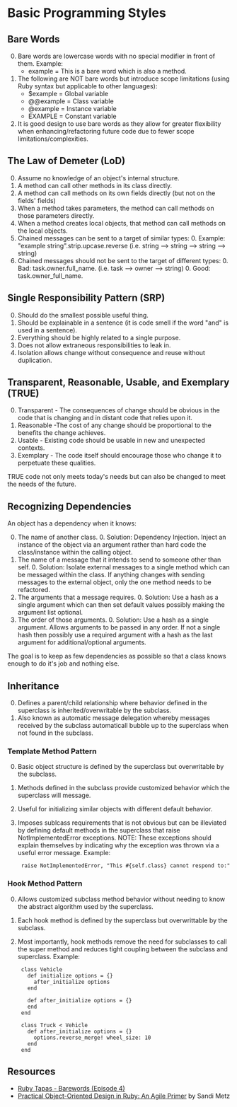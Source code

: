 # Basic Programming Styles

## Bare Words

0. Bare words are lowercase words with no special modifier in front of them. Example:
    * example = This is a bare word which is also a method.
0. The following are NOT bare words but introduce scope limitations (using Ruby syntax but applicable to
   other languages):
    * $example = Global variable
    * @@example = Class variable
    * @example = Instance variable
    * EXAMPLE = Constant variable
0. It is good design to use bare words as they allow for greater flexibility when enhancing/refactoring
   future code due to fewer scope limitations/complexities.

## The Law of Demeter (LoD)

0. Assume no knowledge of an object's internal structure.
0. A method can call other methods in its class directly.
0. A method can call methods on its own fields directly (but not on the fields' fields)
0. When a method takes parameters, the method can call methods on those parameters directly.
0. When a method creates local objects, that method can call methods on the local objects.
0. Chained messages can be sent to a target of similar types:
    0. Example: "example string".strip.upcase.reverse (i.e. string --> string --> string --> string)
0. Chained messages should not be sent to the target of different types:
    0. Bad: task.owner.full_name. (i.e. task --> owner --> string)
    0. Good: task.owner_full_name.

## Single Responsibility Pattern (SRP)

0. Should do the smallest possible useful thing.
0. Should be explainable in a sentence (it is code smell if the word "and" is used in a sentence).
0. Everything should be highly related to a single purpose.
0. Does not allow extraneous responsibilities to leak in.
0. Isolation allows change without consequence and reuse without duplication.

## Transparent, Reasonable, Usable, and Exemplary (TRUE)

0. Transparent - The consequences of change should be obvious in the code that is changing and in distant code that relies upon it.
0. Reasonable -The cost of any change should be proportional to the benefits the change achieves.
0. Usable - Existing code should be usable in new and unexpected contexts.
0. Exemplary - The code itself should encourage those who change it to perpetuate these qualities.

TRUE code not only meets today's needs but can also be changed to meet the needs of the future.

## Recognizing Dependencies

An object has a dependency when it knows:

0. The name of another class.
    0. Solution: Dependency Injection. Inject an instance of the object via an argument rather than hard code the
        class/instance within the calling object.
0. The name of a message that it intends to send to someone other than self.
    0. Solution: Isolate external messages to a single method which can be messaged within the class. If anything
       changes with sending messages to the external object, only the one method needs to be refactored.
0. The arguments that a message requires.
    0. Solution: Use a hash as a single argument which can then set default values possibly making the argument list
       optional.
0. The order of those arguments.
    0. Solution: Use a hash as a single argument. Allows arguments to be passed in any order. If not a single hash then
       possibly use a required argument with a hash as the last argument for additional/optional arguments.

The goal is to keep as few dependencies as possible so that a class knows enough to do it's job and nothing else.

## Inheritance

0. Defines a parent/child relationship where behavior defined in the superclass is inherited/overwritable by the subclass.
0. Also known as automatic message delegation whereby messages received by the subclass automaticall bubble up to the
   superclass when not found in the subclass.

### Template Method Pattern

0. Basic object structure is defined by the superclass but overwritable by the subclass.
0. Methods defined in the subclass provide customized behavior which the superclass will message.
0. Useful for initializing similar objects with different default behavior.
0. Imposes sublcass requirements that is not obvious but can be illeviated by defining default methods in the
   superclass that raise NotImplementedError exceptions. NOTE: These exceptions should explain themselves by indicating
   why the exception was thrown via a useful error message. Example:

        raise NotImplementedError, "This #{self.class} cannot respond to:"

### Hook Method Pattern

0. Allows customized subclass method behavior without needing to know the abstract algorithm used by the superclass.
0. Each hook method is defined by the superclass but overwrittable by the subclass.
0. Most importantly, hook methods remove the need for subclasses to call the super method and reduces tight coupling
   between the subclass and superclass. Example:

        class Vehicle
          def initialize options = {}
            after_initialize options
          end

          def after_initialize options = {}
          end
        end

        class Truck < Vehicle
          def after_initialize options = {}
            options.reverse_merge! wheel_size: 10
          end
        end

## Resources

* [Ruby Tapas - Barewords (Episode 4)](http://www.rubytapas.com)
* [Practical Object-Oriented Design in Ruby: An Agile Primer](http://www.amazon.com/Practical-Object-Oriented-Design-Ruby-Addison-Wesley/dp/0321721330/ref=sr_1_1?ie=UTF8&qid=1375637328&sr=8-1&keywords=Sandy+Metz+Object) by Sandi Metz
